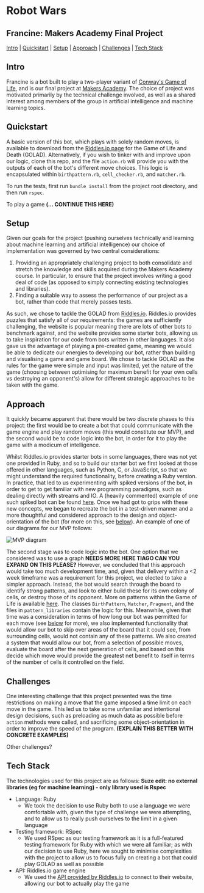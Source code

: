 # Robot Wars
## Francine: Makers Academy Final Project

[Intro](#intro) | [Quickstart](#quickstart) | [Setup](#setup) | [Approach](#approach) | [Challenges](#challenges) | [Tech Stack](#tech-stack)

## Intro
Francine is a bot built to play a two-player variant of [Conway's Game of Life](https://en.wikipedia.org/wiki/Conway%27s_Game_of_Life), and is our final project at [Makers Academy](http://www.makersacademy.com/).
The choice of project was motivated primarily by the technical challenge involved, as well as a shared interest among members of the group in artificial intelligence and machine learning topics.


## Quickstart

A basic version of this bot, which plays with solely random moves, is available to download from the [Riddles.io page](**LINK**) for the Game of Life and Death (GOLAD). Alternatively, if you wish to tinker with and improve upon our logic, clone this repo, and the file `action.rb` will provide you with the outputs of each of the bot's different move choices. This logic is encapsulated within `birthpattern.rb`, `cell_checker.rb`, and `matcher.rb`.

To run the tests, first run `bundle install` from the project root directory, and then run `rspec`.

To play a game **(... CONTINUE THIS HERE)**



## Setup
Given our goals for the project (pushing ourselves technically and learning about machine learning and artificial intelligence) our choice of implementation was governed by two central considerations:
  1. Providing an appropriately challenging project to both consolidate and stretch the knowledge and skills acquired during the Makers Academy course. In particular, to ensure that the project involves writing a good deal of code (as opposed to simply connecting existing technologies and libraries).
  2. Finding a suitable way to assess the performance of our project as a bot, rather than code that merely passes tests.

As such, we chose to tackle the GOLAD from [Riddles.io](https://www.riddles.io/). Riddles.io provides puzzles that satisfy all of our requirements: the games are sufficiently challenging, the website is popular meaning there are lots of other bots to benchmark against, and the website provides some starter bots, allowing us to take inspiration for our code from bots written in other languages. It also gave us the advantage of playing a pre-created game, meaning we would be able to dedicate our energies to developing our bot, rather than building and visualising a game and game board. We chose to tackle GOLAD as the rules for the game were simple and input was limited, yet the nature of the game (choosing between optimising for maximum benefit for your own cells vs destroying an opponent's) allow for different strategic approaches to be taken with the game.


## Approach

It quickly became apparent that there would be two discrete phases to this project: the first would be to create a bot that could communicate with the game engine and play random moves (this would constitute our MVP), and the second would be to code logic into the bot, in order for it to play the game with a modicum of intelligence.

Whilst Riddles.io provides starter bots in some languages, there was not yet one provided in Ruby, and so to build our starter bot we first looked at those offered in other languages, such as Python, C, or JavaScript, so that we might understand the required functionality, before creating a Ruby version. In practice, that led to us experimenting with spiked versions of the bot, in order to get to get familiar with new programming paradigms, such as dealing directly with streams and IO. A (heavily commented) example of one such spiked bot can be found [here](https://github.com/RobertClayton/ml-bot-prototype). Once we had got to grips with these new concepts, we began to recreate the bot in a test-driven manner and a more thoughtful and considered approach to the design and object-orientation of the bot (for more on this, see [below](#challenges)). An example of one of our diagrams for our MVP follows:

![MVP  diagram](/readme_images/robot-wars-diagram.jpg)


The second stage was to code logic into the bot. One option that we considered was to use a graph **NEEDS MORE HERE TIAGO CAN YOU EXPAND ON THIS PLEASE?** However, we concluded that this approach would take too much development time, and, given that delivery within a <2 week timeframe was a requirement for this project, we elected to take a simpler approach. Instead, the bot would search through the board to identify strong patterns, and look to either build these for its own colony of cells, or destroy those of its opponent. More on patterns within the Game of Life is available [here](http://www.math.cornell.edu/~lipa/mec/lesson6.html). The classes `BirthPattern`, `Matcher`, `Fragment`, and the files in `pattern_libraries` contain the logic for this. Meanwhile, given that time was a consideration in terms of how long our bot was permitted for each move (see [below](#challenges) for more), we also implemented functionality that would allow our bot to skip over areas of the board that it could see, from surrounding cells, would not contain any of these patterns. We also created a system that would allow our bot, from a selection of possible moves, evaluate the board after the next generation of cells, and based on this decide which move would provide the greatest net benefit to itself in terms of the number of cells it controlled on the field.


## Challenges

One interesting challenge that this project presented was the time restrictions on making a move that the game imposed a time limit on each move in the game. This led us to take some unfamiliar and intentional design decisions, such as preloading as much data as possible before `action` methods were called, and sacrificing some object-orientation in order to improve the speed of the program. **(EXPLAIN THIS BETTER WITH CONCRETE EXAMPLES)**

Other challenges?


## Tech Stack
The technologies used for this project are as follows:
**Suze edit: no external libraries (eg for machine learning) - only library used is Rspec**
- Language: Ruby
  - We took the decision to use Ruby both to use a language we were comfortable with, given the type of challenge we were attempting, and to allow us to really push ourselves to the limit in a given language
- Testing framework: RSpec
  - We used RSpec as our testing framework as it is a full-featured testing framework for Ruby with which we were all familiar; as with our decision to use Ruby, here we sought to minimise complexities with the project to allow us to focus fully on creating a bot that could play GOLAD as well as possible
- API: Riddles.io game engine
  - We used the [API provided by Riddles.io](**LINK**) to connect to their website, allowing our bot to actually play the game

